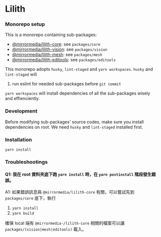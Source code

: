 # Lilith

### Monorepo setup
This is a monorepo containing sub-packages:
- [@mirrormedia/lilith-core](https://github.com/mirror-media/lilith/tree/main/packages/core): see `packages/core`
- [@mirrormedia/lilith-vision](https://github.com/mirror-media/lilith/tree/main/packages/vision): see `packages/vision`
- [@mirrormedia/lilith-mesh](https://github.com/mirror-media/lilith/tree/main/packages/mesh): see `packages/mesh`
- [@mirrormedia/lilith-editools](https://github.com/mirror-media/lilith/tree/main/packages/vision): see `packages/editools`

This monorepo adopts `husky`, `lint-staged` and `yarn workspaces`. 
`husky` and `lint-staged` will 
1. run eslint for needed sub-packages before `git commit`

`yarn workspaces` will install dependencies of all the sub-packages wisely and effienciently.

### Development
Before modifying sub-packages' source codes, make sure you install dependencies on root. 
We need `husky` and `lint-staged` installed first.

### Installation
`yarn install`

### Troubleshootings
#### Q1: 我在 root 資料夾底下跑 `yarn install` 時，在 `yarn postinstall` 階段發生錯誤。

A1: 如果錯誤訊息與 `@mirrormedia/lilith-core` 有關，可以嘗試先到 `packages/core` 底下，執行
  1. `yarn install`
  2. `yarn build`

確保 local 端有 `@mirrormedia-/lilith-core` 相關的檔案可以讓 `packages/(vision|mesh|editools)` 載入。
